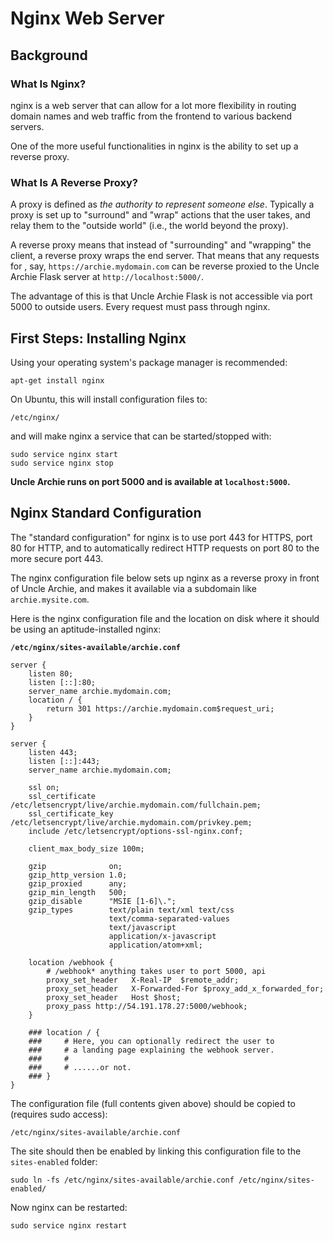 # Nginx Web Server

## Background

### What Is Nginx?

nginx is a web server that can allow for a lot more flexibility
in routing domain names and web traffic from the frontend to
various backend servers.

One of the more useful functionalities in nginx is the ability to
set up a reverse proxy.

### What Is A Reverse Proxy?

A proxy is defined as _the authority to represent someone else_.
Typically a proxy is set up to "surround" and "wrap" actions that
the user takes, and relay them to the "outside world" (i.e., the 
world beyond the proxy).

A reverse proxy means that instead of "surrounding" and "wrapping"
the client, a reverse proxy wraps the end server. That means that
any requests for , say, `https://archie.mydomain.com` can be reverse 
proxied to the Uncle Archie Flask server at `http://localhost:5000/`.

The advantage of this is that Uncle Archie Flask is not accessible
via port 5000 to outside users. Every request must pass through nginx.

## First Steps: Installing Nginx

Using your operating system's package manager is recommended:

```
apt-get install nginx
```

On Ubuntu, this will install configuration files to:

```
/etc/nginx/
```

and will make nginx a service that can be started/stopped with:

```
sudo service nginx start
sudo service nginx stop
```

**Uncle Archie runs on port 5000 and is available at
`localhost:5000`.**

## Nginx Standard Configuration

The "standard configuration" for nginx is to use port 443 for
HTTPS, port 80 for HTTP, and to automatically redirect HTTP
requests on port 80 to the more secure port 443.

The nginx configuration file below sets up nginx as a 
reverse proxy in front of Uncle Archie, and makes it available 
via a subdomain like `archie.mysite.com`.

Here is the nginx configuration file and the location
on disk where it should be using an aptitude-installed
nginx:

**`/etc/nginx/sites-available/archie.conf`**

```plain
server {
    listen 80;
    listen [::]:80;
    server_name archie.mydomain.com;
    location / {
        return 301 https://archie.mydomain.com$request_uri;
    }
}

server {
    listen 443;
    listen [::]:443;
    server_name archie.mydomain.com;

    ssl on;
    ssl_certificate /etc/letsencrypt/live/archie.mydomain.com/fullchain.pem;
    ssl_certificate_key /etc/letsencrypt/live/archie.mydomain.com/privkey.pem;
    include /etc/letsencrypt/options-ssl-nginx.conf;

    client_max_body_size 100m;
 
    gzip              on;
    gzip_http_version 1.0;
    gzip_proxied      any;
    gzip_min_length   500;
    gzip_disable      "MSIE [1-6]\.";
    gzip_types        text/plain text/xml text/css
                      text/comma-separated-values
                      text/javascript
                      application/x-javascript
                      application/atom+xml;

    location /webhook {
        # /webhook* anything takes user to port 5000, api
        proxy_set_header   X-Real-IP  $remote_addr;
        proxy_set_header   X-Forwarded-For $proxy_add_x_forwarded_for;
        proxy_set_header   Host $host;
        proxy_pass http://54.191.178.27:5000/webhook;
    }

    ### location / {
    ###     # Here, you can optionally redirect the user to 
    ###     # a landing page explaining the webhook server.
    ###     #
    ###     # ......or not.
    ### }
}
```

The configuration file (full contents given above) should be copied to
(requires sudo access):

```
/etc/nginx/sites-available/archie.conf
```

The site should then be enabled by linking this configuration
file to the `sites-enabled` folder:

```
sudo ln -fs /etc/nginx/sites-available/archie.conf /etc/nginx/sites-enabled/
```

Now nginx can be restarted:

```
sudo service nginx restart
```

